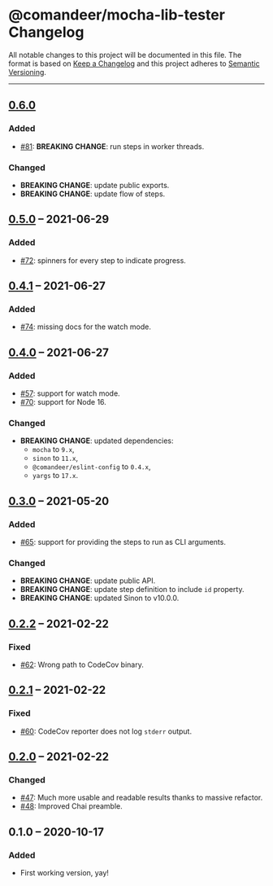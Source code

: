 # @comandeer/mocha-lib-tester Changelog

All notable changes to this project will be documented in this file.
The format is based on [Keep a Changelog](http://keepachangelog.com/)
and this project adheres to [Semantic Versioning](http://semver.org/).

---

## [0.6.0]
### Added
* [#81]: **BREAKING CHANGE**: run steps in worker threads.

### Changed
* **BREAKING CHANGE**: update public exports.
* **BREAKING CHANGE**: update flow of steps.

## [0.5.0] – 2021-06-29
### Added
* [#72]: spinners for every step to indicate progress.

## [0.4.1] – 2021-06-27
### Added
* [#74]: missing docs for the watch mode.

## [0.4.0] – 2021-06-27
### Added
* [#57]: support for watch mode.
* [#70]: support for Node 16.

### Changed
* **BREAKING CHANGE**: updated dependencies:
	* `mocha` to `9.x`,
	* `sinon` to `11.x`,
	* `@comandeer/eslint-config` to `0.4.x`,
	* `yargs` to `17.x`.

## [0.3.0] – 2021-05-20
### Added
* [#65]: support for providing the steps to run as CLI arguments.

### Changed
* **BREAKING CHANGE**: update public API.
* **BREAKING CHANGE**: update step definition to include `id` property.
* **BREAKING CHANGE**: updated Sinon to v10.0.0.

## [0.2.2] – 2021-02-22
### Fixed
* [#62]: Wrong path to CodeCov binary.

## [0.2.1] – 2021-02-22
### Fixed
* [#60]: CodeCov reporter does not log `stderr` output.

## [0.2.0] – 2021-02-22
### Changed
* [#47]: Much more usable and readable results thanks to massive refactor.
* [#48]: Improved Chai preamble.

## 0.1.0 – 2020-10-17
### Added
* First working version, yay!

[#47]: https://github.com/Comandeer/mocha-lib-tester/issues/47
[#48]: https://github.com/Comandeer/mocha-lib-tester/issues/48
[#57]: https://github.com/Comandeer/mocha-lib-tester/issues/57
[#60]: https://github.com/Comandeer/mocha-lib-tester/issues/60
[#62]: https://github.com/Comandeer/mocha-lib-tester/issues/62
[#65]: https://github.com/Comandeer/mocha-lib-tester/issues/65
[#70]: https://github.com/Comandeer/mocha-lib-tester/issues/70
[#72]: https://github.com/Comandeer/mocha-lib-tester/issues/72
[#74]: https://github.com/Comandeer/mocha-lib-tester/issues/74
[#81]: https://github.com/Comandeer/mocha-lib-tester/issues/81

[0.6.0]: https://github.com/Comandeer/mocha-lib-tester/compare/v0.5.0...v0.6.0
[0.5.0]: https://github.com/Comandeer/mocha-lib-tester/compare/v0.4.1...v0.5.0
[0.4.1]: https://github.com/Comandeer/mocha-lib-tester/compare/v0.4.0...v0.4.1
[0.4.0]: https://github.com/Comandeer/mocha-lib-tester/compare/v0.3.0...v0.4.0
[0.3.0]: https://github.com/Comandeer/mocha-lib-tester/compare/v0.2.2...v0.3.0
[0.2.2]: https://github.com/Comandeer/mocha-lib-tester/compare/v0.2.1...v0.2.2
[0.2.1]: https://github.com/Comandeer/mocha-lib-tester/compare/v0.2.0...v0.2.1
[0.2.0]: https://github.com/Comandeer/mocha-lib-tester/compare/v0.1.0...v0.2.0
